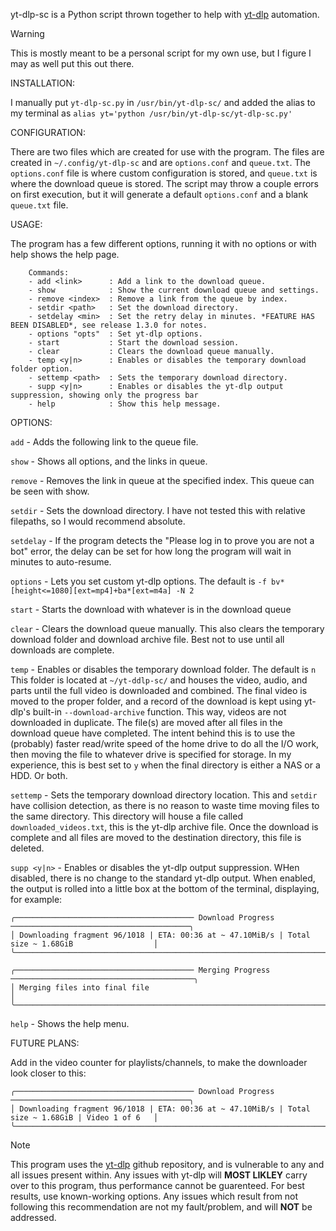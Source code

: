   yt-dlp-sc is a Python script thrown together to help with [yt-dlp](https://github.com/yt-dlp/yt-dlp) automation.

>[!WARNING]
>This is mostly meant to be a personal script for my own use, but I figure I may as well put this out there.

INSTALLATION:
  
  I manually put ```yt-dlp-sc.py``` in ```/usr/bin/yt-dlp-sc/``` and added the alias to my terminal as ```alias yt='python /usr/bin/yt-dlp-sc/yt-dlp-sc.py'```

CONFIGURATION:
  
  There are two files which are created for use with the program. The files are created in ```~/.config/yt-dlp-sc``` and are ```options.conf``` and ```queue.txt```. The ```options.conf``` file is where custom
  configuration is stored, and ```queue.txt``` is where the download queue is stored. The script may throw a couple errors on first execution, but it will generate a default ```options.conf``` and a blank ```queue.txt``` file.

USAGE:
  
  The program has a few different options, running it with no options or with help shows the help page.
```
    Commands:
    - add <link>      : Add a link to the download queue.
    - show            : Show the current download queue and settings.
    - remove <index>  : Remove a link from the queue by index.
    - setdir <path>   : Set the download directory.
    - setdelay <min>  : Set the retry delay in minutes. *FEATURE HAS BEEN DISABLED*, see release 1.3.0 for notes.
    - options "opts"  : Set yt-dlp options.
    - start           : Start the download session.
    - clear           : Clears the download queue manually.
    - temp <y|n>      : Enables or disables the temporary download folder option.
    - settemp <path>  : Sets the temporary download directory.
    - supp <y|n>      : Enables or disables the yt-dlp output suppression, showing only the progress bar
    - help            : Show this help message.
```
OPTIONS:

  ```add``` - Adds the following link to the queue file.

  ```show``` - Shows all options, and the links in queue.
  
  ```remove``` - Removes the link in queue at the specified index. This queue can be seen with show.
  
  ```setdir``` - Sets the download directory. I have not tested this with relative filepaths, so I would recommend absolute.
  
  ```setdelay``` - If the program detects the "Please log in to prove you are not a bot" error, the delay can be set for how long the program will wait in minutes to auto-resume.
  
  ```options``` - Lets you set custom yt-dlp options. The default is 
  ```-f bv*[height<=1080][ext=mp4]+ba*[ext=m4a] -N 2```
  
  ```start``` - Starts the download with whatever is in the download queue
  
  ```clear``` - Clears the download queue manually. This also clears the temporary download folder and download archive file. Best not to use until all downloads are complete.

  ```temp``` - Enables or disables the temporary download folder. The default is ```n``` This folder is located at ```~/yt-ddlp-sc/``` and houses the video, audio, and parts until the full
  video is downloaded and combined. The final video is moved to the proper folder, and a record of the download is kept using  yt-dlp's built-in ```--download-archive``` function. This way,
  videos are not downloaded in duplicate. The file(s) are moved after all files in the download queue have completed. The intent behind this is to use the (probably) faster read/write speed
  of the home drive to do all the I/O work, then moving the file to whatever drive is specified for storage. In my experience, this is best set to ```y``` when the final directory is either
  a NAS or a HDD. Or both.

  ```settemp``` - Sets the temporary download directory location. This and ```setdir``` have collision detection, as there is no reason to waste time moving files to the same directory. This
  directory will house a file called ```downloaded_videos.txt```, this is the yt-dlp archive file. Once the download is complete and all files are moved to the destination directory, this
  file is deleted.

  ```supp <y|n>``` - Enables or disables the yt-dlp output suppression. WHen disabled, there is no change to the standard yt-dlp output. When enabled, the output is rolled into a little box
  at the bottom of the terminal, displaying, for example:
  
```
╭──────────────────────────────────────── Download Progress ────────────────────────────────────────╮
│ Downloading fragment 96/1018 | ETA: 00:36 at ~ 47.10MiB/s | Total size ~ 1.68GiB                  │
╰───────────────────────────────────────────────────────────────────────────────────────────────────╯
```

```
╭──────────────────────────────────────── Merging Progress ─────────────────────────────────────────╮
│ Merging files into final file                                                                     │
╰───────────────────────────────────────────────────────────────────────────────────────────────────╯
```
  
  ```help``` - Shows the help menu.

FUTURE PLANS:

  Add in the video counter for playlists/channels, to make the downloader look closer to this:
```
╭──────────────────────────────────────── Download Progress ────────────────────────────────────────╮
│ Downloading fragment 96/1018 | ETA: 00:36 at ~ 47.10MiB/s | Total size ~ 1.68GiB | Video 1 of 6   │
╰───────────────────────────────────────────────────────────────────────────────────────────────────╯
```


>[!NOTE]
>This program uses the [yt-dlp](https://github.com/yt-dlp/yt-dlp) github repository, and is vulnerable to any and all issues present within. Any issues with yt-dlp will **MOST LIKLEY** carry over to this program, thus performance
>cannot be guarenteed. For best results, use known-working options. Any issues which result from not following this recommendation are not my fault/problem, and will **NOT** be addressed.
